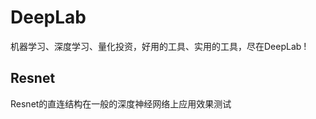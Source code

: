 DeepLab
=====
机器学习、深度学习、量化投资，好用的工具、实用的工具，尽在DeepLab ! 

Resnet
---------
Resnet的直连结构在一般的深度神经网络上应用效果测试

